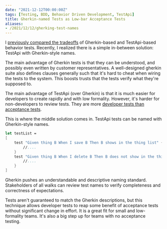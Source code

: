 ```yaml
---
date: "2021-12-12T00:00:00Z"
tags: [Testing, BDD, Behavior Driven Development, TestApi]
title: Gherkin-named Tests as Low-bar Acceptance Tests
aliases:
- /2021/12/12/gherking-test-names
---
```


I [previously compared the tradeoffs](../posts/2021-06-11-Gherkin-vs-TestApi.md) of Gherkin-based and TestApi-based behavior tests. Recently, I realized there is a simple in-between solution: TestApi with Gherkin-style names.
<!--more-->

The main advantage of Gherkin tests is that they can be understood, and possibly even written by customer representatives. A well-designed gherkin suite also defines clauses generally such that it's hard to cheat when wiring the tests to the system. This boosts trusts that the tests verify what they're supposed to.

The main advantage of TestApi (over Gherkin) is that it is much easier for developers to create rapidly and with low formality. However, it's harder for non-developers to review tests. They are more [developer tests than acceptance tests](../posts/2021-08-30-Test-Types-and-Lifecycle-Phases.md).

This is where the middle solution comes in. TestApi tests can be named with Gherkin-style names. 

```fsharp
let testList = 
[
    test "Given thing B When I save B Then B shows in the thing list" {
        //....
    }
    test "Given thing B When I delete B Then B does not show in the thing list" {
        //....
    }
]
```

Gherkin pushes an understandable and descriptive naming standard. Stakeholders of all walks can review test names to verify completeness and correctness of expectations. 

Tests aren't guaranteed to match the Gherkin descriptions, but this technique allows developer tests to reap some benefit of acceptance tests without significant change in effort. It is a great fit for small and low-formality teams. It's also a big step up for teams with no acceptance testing.

